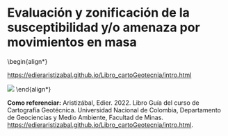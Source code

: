 

# Evaluación y zonificación de la susceptibilidad y/o amenaza por movimientos en masa
\begin{align*}

https://edieraristizabal.github.io/Libro_cartoGeotecnia/intro.html

![](https://i.pinimg.com/564x/22/a6/ed/22a6ed4bda37e691f14b5e92fb6f86dd.jpg)
\end{align*}

**Como referenciar:** Aristizábal, Edier. 2022. Libro Guía del curso de Cartografía Geotécnica. Universidad Nacional de Colombia, Departamento de Geociencias y Medio Ambiente, Facultad de Minas. https://edieraristizabal.github.io/Libro_cartoGeotecnia/intro.html.


